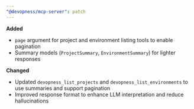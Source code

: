 ```yaml
---
"@devopness/mcp-server": patch
---
```


**Added**
* `page` argument for project and environment listing tools to enable pagination
* Summary models (`ProjectSummary`, `EnvironmentSummary`) for lighter responses

**Changed**
* Updated `devopness_list_projects` and `devopness_list_environments` to use summaries and support pagination
* Improved response format to enhance LLM interpretation and reduce hallucinations

